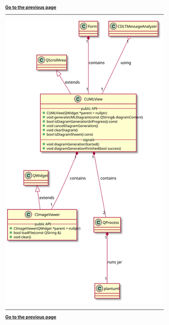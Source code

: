 [**Go to the previous page**](../../../../md/dev_docs/dev_docs.md)

----

![class diagram](./class.svg)

----

[**Go to the previous page**](../../../../md/dev_docs/dev_docs.md)